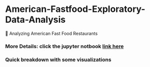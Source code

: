 # American-Fastfood-Exploratory-Data-Analysis
:hamburger: Analyzing American Fast Food Restaurants

### More Details: click the jupyter notbook [link here](https://www.kaggle.com/agilesifaka/detailed-eda-with-visualizations)

### Quick breakdown with some visualizations
